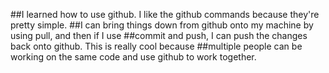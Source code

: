 ##I learned how to use github. I like the github commands because they're pretty simple.
##I can bring things down from github onto my machine by using pull, and then if I use
##commit and push, I can push the changes back onto github. This is really cool because
##multiple people can be working on the same code and use github to work together.
